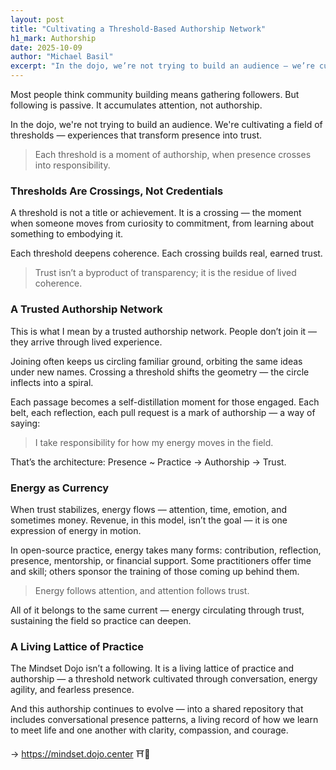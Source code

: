 ```yaml
---
layout: post
title: "Cultivating a Threshold-Based Authorship Network"
h1_mark: Authorship
date: 2025-10-09
author: "Michael Basil"
excerpt: "In the dojo, we’re not trying to build an audience — we’re cultivating a field of thresholds: experiences that transform presence into trust."
---
```


Most people think community building means gathering followers. But following is passive. It accumulates attention, not authorship.

In the dojo, we're not trying to build an audience. We're cultivating a field of thresholds — experiences that transform presence into trust.

> Each threshold is a moment of authorship, when presence crosses into responsibility.

### Thresholds Are Crossings, Not Credentials

A threshold is not a title or achievement. It is a crossing — the moment when someone moves from curiosity to commitment, from learning about something to embodying it.

Each threshold deepens coherence. Each crossing builds real, earned trust.

> Trust isn’t a byproduct of transparency; it is the residue of lived coherence.

### A Trusted Authorship Network

This is what I mean by a trusted authorship network. People don’t join it — they arrive through lived experience.

Joining often keeps us circling familiar ground, orbiting the same ideas under new names. Crossing a threshold shifts the geometry — the circle inflects into a spiral.

Each passage becomes a self-distillation moment for those engaged. Each belt, each reflection, each pull request is a mark of authorship — a way of saying:

> I take responsibility for how my energy moves in the field.

That’s the architecture: Presence ~ Practice → Authorship → Trust.

### Energy as Currency

When trust stabilizes, energy flows — attention, time, emotion, and sometimes money. Revenue, in this model, isn’t the goal — it is one expression of energy in motion.

In open-source practice, energy takes many forms: contribution, reflection, presence, mentorship, or financial support. Some practitioners offer time and skill; others sponsor the training of those coming up behind them.

> Energy follows attention, and attention follows trust.

All of it belongs to the same current — energy circulating through trust, sustaining the field so practice can deepen.

### A Living Lattice of Practice

The Mindset Dojo isn’t a following. It is a living lattice of practice and authorship — a threshold network cultivated through conversation, energy agility, and fearless presence.

And this authorship continues to evolve — into a shared repository that includes conversational presence patterns, a living record of how we learn to meet life and one another with clarity, compassion, and courage.

→ <https://mindset.dojo.center>
⛩️🌿
